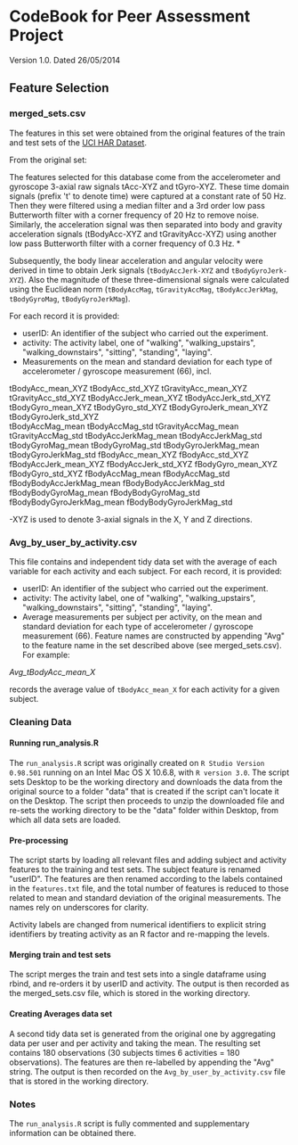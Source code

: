 CodeBook for Peer Assessment Project
====================================

Version 1.0.
Dated 26/05/2014

## Feature Selection 

### merged_sets.csv

The features in this set were obtained from the original features of the train and test sets of the [UCI HAR Dataset](https://d396qusza40orc.cloudfront.net/getdata%2Fprojectfiles%2FUCI%20HAR%20Dataset.zip).

From the original set:

  The features selected for this database come from the accelerometer and gyroscope 3-axial raw signals tAcc-XYZ and tGyro-XYZ. These time domain signals (prefix 't' to denote time) were captured at a constant rate of 50 Hz. Then they were filtered using a median filter and a 3rd order low pass Butterworth filter with a corner frequency of 20 Hz to remove noise. Similarly, the acceleration signal was then separated into body and gravity acceleration signals (tBodyAcc-XYZ and tGravityAcc-XYZ) using another low pass Butterworth filter with a corner frequency of 0.3 Hz. *

Subsequently, the body linear acceleration and angular velocity were derived in time to obtain Jerk signals (``tBodyAccJerk-XYZ`` and ``tBodyGyroJerk-XYZ``). Also the magnitude of these three-dimensional signals were calculated using the Euclidean norm (``tBodyAccMag``, ``tGravityAccMag``, ``tBodyAccJerkMag``, ``tBodyGyroMag``, ``tBodyGyroJerkMag``). 

For each record it is provided:

* userID: An identifier of the subject who carried out the experiment.
* activity: The activity label, one of "walking", "walking_upstairs", "walking_downstairs", "sitting", "standing", "laying".
* Measurements on the mean and standard deviation for each type of accelerometer / gyroscope measurement (66), incl. 

tBodyAcc_mean_XYZ
tBodyAcc_std_XYZ
tGravityAcc_mean_XYZ
tGravityAcc_std_XYZ
tBodyAccJerk_mean_XYZ
tBodyAccJerk_std_XYZ         
tBodyGyro_mean_XYZ
tBodyGyro_std_XYZ
tBodyGyroJerk_mean_XYZ  
tBodyGyroJerk_std_XYZ    
tBodyAccMag_mean
tBodyAccMag_std
tGravityAccMag_mean
tGravityAccMag_std
tBodyAccJerkMag_mean
tBodyAccJerkMag_std
tBodyGyroMag_mean
tBodyGyroMag_std
tBodyGyroJerkMag_mean
tBodyGyroJerkMag_std
fBodyAcc_mean_XYZ
fBodyAcc_std_XYZ
fBodyAccJerk_mean_XYZ
fBodyAccJerk_std_XYZ
fBodyGyro_mean_XYZ
fBodyGyro_std_XYZ
fBodyAccMag_mean
fBodyAccMag_std
fBodyBodyAccJerkMag_mean
fBodyBodyAccJerkMag_std
fBodyBodyGyroMag_mean
fBodyBodyGyroMag_std
fBodyBodyGyroJerkMag_mean
fBodyBodyGyroJerkMag_std

-XYZ is used to denote 3-axial signals in the X, Y and Z directions.

### Avg_by_user_by_activity.csv

This file contains and independent tidy data set with the average of each variable for each activity and each subject. For each record, it is provided:

* userID: An identifier of the subject who carried out the experiment.
* activity: The activity label, one of "walking", "walking_upstairs", "walking_downstairs", "sitting", "standing", "laying".
* Average measurements per subject per activity, on the mean and standard deviation for each type of accelerometer / gyroscope measurement (66). Feature names are constructed by appending "Avg" to the feature name in the set described above (see merged_sets.csv). For example:

*Avg_tBodyAcc_mean_X*

records the average value of ``tBodyAcc_mean_X`` for each activity for a given subject.

### Cleaning Data

#### Running run_analysis.R

The ``run_analysis.R`` script was originally created on ``R Studio Version 0.98.501`` running on an Intel Mac OS X 10.6.8, with ``R version 3.0``. The script sets Desktop to be the working directory and downloads the data from the original source to a folder "data" that is created if the script can't locate it on the Desktop. The script then proceeds to unzip the downloaded file and re-sets the working directory to be the "data" folder within Desktop, from which all data sets are loaded.

#### Pre-processing

The script starts by loading all relevant files and adding subject and activity features to the training and test sets. The subject feature is renamed "userID". The features are then renamed according to the labels contained in the ``features.txt`` file, and the total number of features is reduced to those related to mean and standard deviation of the original measurements. The names rely on underscores for clarity.

Activity labels are changed from numerical identifiers to explicit string identifiers by treating activity as an R factor and re-mapping the levels. 

#### Merging train and test sets

The script merges the train and test sets into a single dataframe using rbind, and re-orders it by userID and activity. The output is then recorded as the merged_sets.csv file, which is stored in the working directory.

#### Creating Averages data set

A second tidy data set is generated from the original one by aggregating data per user and per activity and taking the mean. The resulting set contains 180 observations (30 subjects times 6 activities = 180 observations). The features are then re-labelled by appending the "Avg" string. The output is then recorded on the ``Avg_by_user_by_activity.csv`` file that is stored in the working directory.

### Notes

The ``run_analysis.R`` script is fully commented and supplementary information can be obtained there. 



